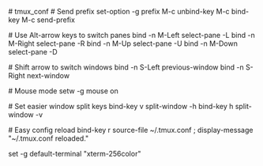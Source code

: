 \# tmux_conf
\# Send prefix
set-option -g prefix M-c
unbind-key M-c
bind-key M-c send-prefix

\# Use Alt-arrow keys to switch panes
bind -n M-Left select-pane -L
bind -n M-Right select-pane -R
bind -n M-Up select-pane -U
bind -n M-Down select-pane -D

\# Shift arrow to switch windows
bind -n S-Left previous-window
bind -n S-Right next-window

\# Mouse mode
setw -g mouse on

\# Set easier window split keys
bind-key v split-window -h
bind-key h split-window -v

\# Easy config reload
bind-key r source-file ~/.tmux.conf \; display-message "~/.tmux.conf reloaded."

set -g default-terminal "xterm-256color"
